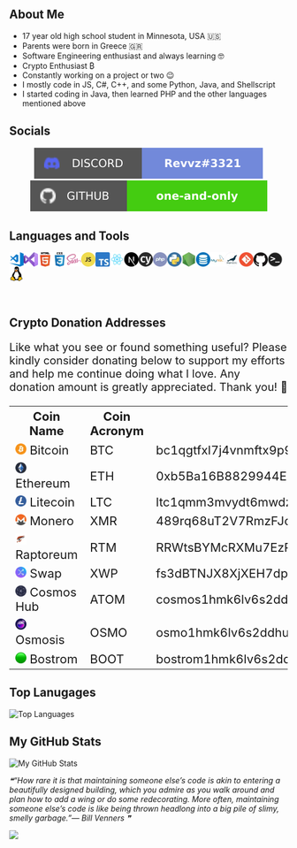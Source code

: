 ## About Me

- 17 year old high school student in Minnesota, USA 🇺🇸
- Parents were born in Greece 🇬🇷
- Software Engineering enthusiast and always learning 🤓
- Crypto Enthusiast ₿
- Constantly working on a project or two 😉
- I mostly code in JS, C#, C++, and some Python, Java, and Shellscript
- I started coding in Java, then learned PHP and the other languages mentioned above

## Socials

<p align="center">
    <a href="https://discord.com/" alt="My Discord">
        <img src="static/images/socials/discord.svg" /></a>
    <a href="https://github.com/one-and-only" alt="My GitHub">
        <img src="static/images/socials/github.svg" /></a>
</p>

## Languages and Tools

<img align="left" alt="Visual Studio Code" width="26px" src="static/images/vscode.webp" />
<img align="left" alt="Visual Studio" width="26px" src="static/images/vs.webp">
<img align="left" alt="HTML5" width="26px" src="static/images/html.webp" />
<img align="left" alt="CSS3" width="26px" src="static/images/css.webp" />
<img align="left" alt="Sass" width="26px" src="static/images/sass.webp" />
<img align="left" alt="JavaScript" width="26px" src="static/images/js.webp" />
<img align="left" alt="TypeScript" width="26px" src="static/images/typescript.webp">
<img align="left" alt="React.JS" width="26px" src="static/images/react.webp" />
<img align="left" alt="Next.JS" width="26px" src="static/images/nextjs.webp" />
<img align="left" alt="Cypress E2E Testing Framework" width="26px" src="static/images/cypress.webp">
<img align="left" alt="PHP" width="26px" src="static/images/php.webp">
<img align="left" alt="Python" width="26px" src="static/images/python.webp">
<img align="left" alt="Node.js" width="26px" src="static/images/nodejs.webp" />
<img align="left" alt="SQL" width="26px" src="static/images/sql.webp" />
<img align="left" alt="MySQL" width="26px" src="static/images/mysql.webp" />
<img align="left" alt="MariaDB" width="26px" src="static/images/mariadb.webp">
<img align="left" alt="Git" width="26px" src="static/images/git.webp" />
<img align="left" alt="GitHub" width="26px" src="static/images/github.webp" />
<img align="left" alt="Terminal" width="26px" src="static/images/terminal.webp" />
<img align="left" alt="Linux" width="26px" src="static/images/tux.webp" />

<br />
<br />
<br />
<br />
<br />

## Crypto Donation Addresses

<p style="font-size: 20px;">Like what you see or found something useful? Please kindly consider donating below to support my efforts and help me continue doing what I love. Any donation amount is greatly appreciated. Thank you! 🤗</p>
<table style="font-size: 22px; width: auto">
    <th>Coin Name</th>
    <th>Coin Acronym</th>
    <th>Donation Address</th>
    <tr>
        <td><img src="static/images/cryptos/btc.webp" width="20px"> Bitcoin</img></td>
        <td>BTC</td>
        <td>bc1qgtfxl7j4vnmftx9p9fzvwttf0lxnf0hxaqtmd6</td>
    </tr>
    <tr>
        <td><img src="static/images/cryptos/eth.webp" width="20px"> Ethereum</img></td>
        <td>ETH</td>
        <td>0xb5Ba16B8829944EB811f6156eFBa5EF015CB4d71</td>
    </tr>
    <tr>
        <td><img src="static/images/cryptos/ltc.webp" width="20px"> Litecoin</img></td>
        <td>LTC</td>
        <td>ltc1qmm3mvydt6mwdzzntkhxa2dqj7ndlwcvutktzyf</td>
    </tr>
    <tr>
        <td><img src="static/images/cryptos/xmr.webp" width="20px"> Monero</img></td>
        <td>XMR</td>
        <td>489rq68uT2V7RmzFJcnaAVY4zvrwpu32ngchXUWDbvsFLv8neifPRt62PiXMrTP4c5CdpRKYFS4ZDU8YKjC7R4LbADb4s9L</td>
    </tr>
    <tr>
        <td><img src="static/images/cryptos/rtm.webp" width="20px"> Raptoreum</img></td>
        <td>RTM</td>
        <td>RRWtsBYMcRXMu7EzP1rDN8UajHQFew2sJ8</td>
    </tr>
    <tr>
        <td><img src="static/images/cryptos/xwp.webp" width="20px"> Swap</img></td>
        <td>XWP</td>
        <td>fs3dBTNJX8XjXEH7dpzgkkZk5w5y2CnpRAF5RxBUFSszjJC7wciAhVhQAGmzPcnchjfzFA4nNWeStBHPCugwckuC13XH2362c<td>
    </tr>
        <tr>
        <td><img src="static/images/cryptos/atom.png" width="20px"> Cosmos Hub</img></td>
        <td>ATOM</td>
        <td>cosmos1hmk6lv6s2ddhul75klwczrhke6retw6lc3qevz</td>
    </tr>
    <tr>
        <td><img src="static/images/cryptos/osmo.png" width="20px"> Osmosis</img></td>
        <td>OSMO</td>
        <td>osmo1hmk6lv6s2ddhul75klwczrhke6retw6ls2nf6s</td>
    </tr>
    <tr>
        <td><img src="static/images/cryptos/boot.png" width="20px"> Bostrom</img></td>
        <td>BOOT</td>
        <td>bostrom1hmk6lv6s2ddhul75klwczrhke6retw6lmz52j9</td>
    </tr>
</table>

## Top Lanugages
![Top Languages](https://github-readme-stats.vercel.app/api/top-langs/?username=one-and-only&hide=css,scss,html,shell,dockerfile&theme=radical)

## My GitHub Stats

![My GitHub Stats](https://github-readme-stats.vercel.app/api?username=one-and-only&show_icons=true&theme=radical)

<!--STARTS_HERE_QUOTE_README-->
<i>❝“How rare it is that maintaining someone else’s code is akin to entering a beautifully designed building, which you admire as you walk around and plan how to add a wing or do some redecorating. More often, maintaining someone else’s code is like being thrown headlong into a big pile of slimy, smelly garbage.”— Bill Venners   ❞</i>
<!--ENDS_HERE_QUOTE_README-->

![](https://komarev.com/ghpvc/?username=one-and-only&style=for-the-badge)
